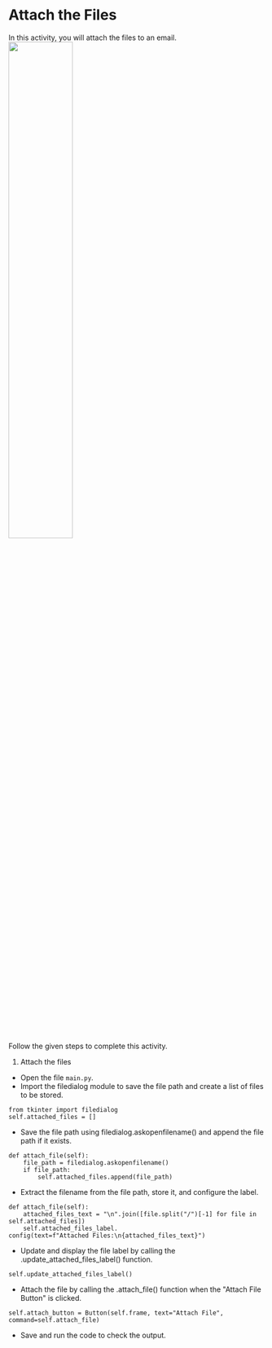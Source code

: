Attach the Files
======================
In this activity, you will attach the files to an email.
<img src= "https://s3.amazonaws.com/media-p.slid.es/uploads/1525749/images/10925519/C120_SA1.gif" width = "50%" height = "auto">




Follow the given steps to complete this activity.




1. Attach the files
* Open the file `main.py`.
* Import the filedialog module to save the file path and create a list of files to be stored.
```
from tkinter import filedialog
self.attached_files = []
```


* Save the file path using filedialog.askopenfilename() and append the file path if it exists.
```
def attach_file(self):
    file_path = filedialog.askopenfilename()
    if file_path:
        self.attached_files.append(file_path)
```
* Extract the filename from the file path, store it, and configure the label.
```
def attach_file(self):
    attached_files_text = "\n".join([file.split("/")[-1] for file in self.attached_files])
    self.attached_files_label.
config(text=f"Attached Files:\n{attached_files_text}")
```
* Update and display the file label by calling the .update_attached_files_label() function.
```
self.update_attached_files_label()
```
* Attach the file by calling the .attach_file() function when the "Attach File Button" is clicked.
```
self.attach_button = Button(self.frame, text="Attach File", command=self.attach_file)
```
* Save and run the code to check the output.
